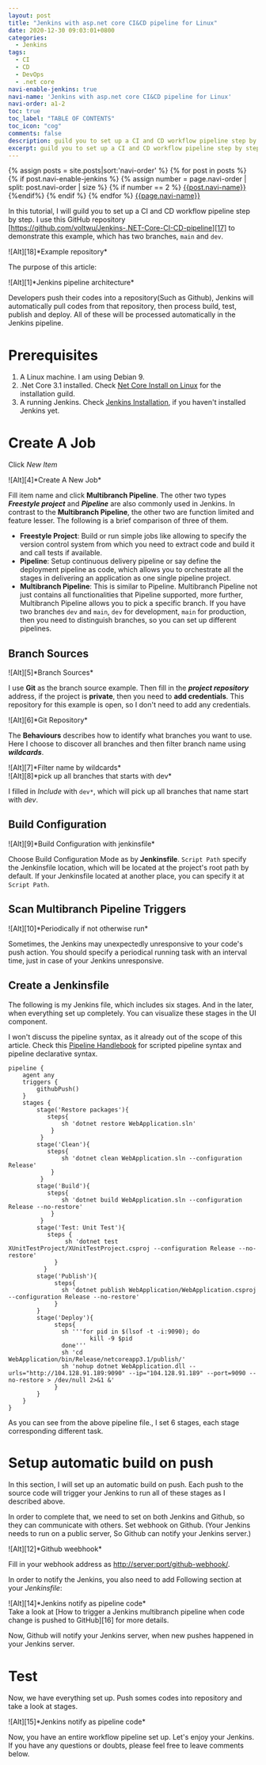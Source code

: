 ```yaml
---
layout: post
title: "Jenkins with asp.net core CI&CD pipeline for Linux"
date: 2020-12-30 09:03:01+0800
categories:
  - Jenkins
tags:
  - CI
  - CD
  - DevOps
  - .net core
navi-enable-jenkins: true
navi-name: 'Jenkins with asp.net core CI&CD pipeline for Linux'
navi-order: a1-2
toc: true
toc_label: "TABLE OF CONTENTS"
toc_icon: "cog"
comments: false
description: guild you to set up a CI and CD workflow pipeline step by step
excerpt: guild you to set up a CI and CD workflow pipeline step by step
---
```

<!--navigation bar-->
<div class='navi-link-container'>
  {% assign posts = site.posts|sort:'navi-order' %}
  {% for post in posts %}
    {% if post.navi-enable-jenkins %}
        {% assign number = page.navi-order | split: post.navi-order | size %}
        {% if number == 2 %}
            <a href="{{ site.baseurl }}{{ post.url }}" class='navi-link'>{{post.navi-name}}</a>
        {%endif%}
    {% endif %}
  {% endfor %}
<a class='navi-link' href="">{{page.navi-name}}</a>
</div>
<!--navigation bar-->

In this tutorial, I will guild you to set up a CI and CD workflow pipeline step by step. I use this GitHub repository [https://github.com/voltwu/Jenkins-.NET-Core-CI-CD-pipeline][17] to demonstrate this example, which has two branches, `main` and `dev`.

<div class="imgcenter" markdown="1">
![Alt][18]*Example repository*
</div>

The purpose of this article:
<div class="imgcenter" markdown="1">
![Alt][1]*Jenkins pipeline architecture*
</div>

Developers push their codes into a repository(Such as Github), Jenkins will automatically pull codes from that repository, then process build, test, publish and deploy. All of these will be processed automatically in the Jenkins pipeline.

# Prerequisites
1. A Linux machine. I am using Debian 9.
2. .Net Core 3.1 installed. Check [Net Core Install on Linux][3] for the installation guild.
3. A running Jenkins. Check [Jenkins Installation][2], if you haven't installed Jenkins yet. 

# Create A Job
Click *New Item*
<div class="imgcenter" markdown="1">
![Alt][4]*Create A New Job*
</div>

Fill item name and click **Multibranch Pipeline**. The other two types ***Freestyle project*** and ***Pipeline*** are also commonly used in Jenkins. In contrast to the **Multibranch Pipeline**, the other two are function limited and feature lesser. The following is a brief comparison of three of them.

* **Freestyle Project**: Build or run simple jobs like allowing to specify the version control system from which you need to extract code and build it and call tests if available.
* **Pipeline**: Setup continuous delivery pipeline or say define the deployment pipeline as code, which allows you to orchestrate all the stages in delivering an application as one single pipeline project.
* **Multibranch Pipeline**: This is similar to Pipeline. Multibranch Pipeline not just contains all functionalities that Pipeline supported, more further, Multibranch Pipeline allows you to pick a specific branch. If you have two branches `dev` and `main`, `dev` for development, `main` for production, then you need to distinguish branches, so you can set up different pipelines.

## Branch Sources

<div class="imgcenter" markdown="1">
![Alt][5]*Branch Sources*
</div>

I use **Git** as the branch source example. Then fill in the ***project repository*** address, if the project is **private**, then you need to **add credentials**. This repository for this example is open, so I don't need to add any credentials.
<div class="imgcenter" markdown="1">
![Alt][6]*Git Repository*
</div>

The **Behaviours** describes how to identify what branches you want to use. Here I choose to discover all branches and then filter branch name using ***wildcards***.
<div class="imgcenter" markdown="1">
![Alt][7]*Filter name by wildcards*
</div>

<div class="imgcenter" markdown="1">
![Alt][8]*pick up all branches that starts with dev*
</div>

I filled in *Include* with `dev*`, which will pick up all branches that name start with *dev*.

## Build Configuration

<div class="imgcenter" markdown="1">
![Alt][9]*Build Configuration with jenkinsfile*
</div>

Choose Build Configuration Mode as by **Jenkinsfile**. 	`Script Path` specify the Jenkinsfile location, which will be located at the project's root path by default. If your Jenkinsfile located at another place, you can specify it at `Script Path`.

## Scan Multibranch Pipeline Triggers

<div class="imgcenter" markdown="1">
![Alt][10]*Periodically if not otherwise run*
</div>

Sometimes, the Jenkins may unexpectedly unresponsive to your code's push action. You should specify a periodical running task with an interval time, just in case of your Jenkins unresponsive.

## Create a Jenkinsfile

The following is my Jenkins file, which includes six stages. And in the later, when everything set up completely. You can visualize these stages in the UI component.

I won't discuss the pipeline syntax, as it already out of the scope of this article. Check this [Pipeline Handlebook][11] for scripted pipeline syntax and pipeline declarative syntax.
```
pipeline {
    agent any
    triggers {
        githubPush()
    }
    stages {
        stage('Restore packages'){
           steps{
               sh 'dotnet restore WebApplication.sln'
            }
         }
        stage('Clean'){
           steps{
               sh 'dotnet clean WebApplication.sln --configuration Release'
            }
         }
        stage('Build'){
           steps{
               sh 'dotnet build WebApplication.sln --configuration Release --no-restore'
            }
         }
        stage('Test: Unit Test'){
           steps {
                sh 'dotnet test XUnitTestProject/XUnitTestProject.csproj --configuration Release --no-restore'
             }
          }
        stage('Publish'){
             steps{
               sh 'dotnet publish WebApplication/WebApplication.csproj --configuration Release --no-restore'
             }
        }
        stage('Deploy'){
             steps{
               sh '''for pid in $(lsof -t -i:9090); do
                       kill -9 $pid
               done'''
               sh 'cd WebApplication/bin/Release/netcoreapp3.1/publish/'
               sh 'nohup dotnet WebApplication.dll --urls="http://104.128.91.189:9090" --ip="104.128.91.189" --port=9090 --no-restore > /dev/null 2>&1 &'
             }
        }
    }
}
```
As you can see from the above pipeline file., I set 6 stages, each stage corresponding different task.

# Setup automatic build on push 

In this section, I will set up an automatic build on push. Each push to the source code will trigger your Jenkins to run all of these stages as I described above. 

In order to complete that, we need to set on both Jenkins and Github, so they can communicate with others. Set webhook on Github. (Your Jenkins needs to run on a public server, So Github can notify your Jenkins server.)
<div class="imgcenter" markdown="1">
![Alt][12]*Github weebhook*
</div>

Fill in your webhook address as [http://server:port/github-webhook/][13].

In order to notify the Jenkins, you also need to add Following section at your *Jenkinsfile*:
<div class="imgcenter" markdown="1">
![Alt][14]*Jenkins notify as pipeline code*
</div>
Take a look at [How to trigger a Jenkins multibranch pipeline when code change is pushed to GitHub][16] for more details.


Now, Github will notify your Jenkins server, when new pushes happened in your Jenkins server.

# Test
Now, we have everything set up. 
Push somes codes into repository and take a look at stages.
<div class="imgcenter" markdown="1">
![Alt][15]*Jenkins notify as pipeline code*
</div>

Now, you have an entire workflow pipeline set up. Let's enjoy your Jenkins. If you have any questions or doubts, please feel free to leave comments below.

[1]: /blog/public/img/2020-12-30-Jenkins-with-asp-net-core-CI-CD-pipeline-for-linux-a.png
[2]: /blog/jenkins/2020/12/27/jenkins-installation/
[3]: https://docs.microsoft.com/en-us/dotnet/core/install/linux
[4]: /blog/public/img/2020-12-30-Jenkins-with-asp-net-core-CI-CD-pipeline-for-linux-b.png
[5]: /blog/public/img/2020-12-30-Jenkins-with-asp-net-core-CI-CD-pipeline-for-linux-c.png
[6]: /blog/public/img/2020-12-30-Jenkins-with-asp-net-core-CI-CD-pipeline-for-linux-d.png
[7]: /blog/public/img/2020-12-30-Jenkins-with-asp-net-core-CI-CD-pipeline-for-linux-e.png
[8]: /blog/public/img/2020-12-30-Jenkins-with-asp-net-core-CI-CD-pipeline-for-linux-f.png
[9]: /blog/public/img/2020-12-30-Jenkins-with-asp-net-core-CI-CD-pipeline-for-linux-g.png
[10]: /blog/public/img/2020-12-30-Jenkins-with-asp-net-core-CI-CD-pipeline-for-linux-h.png
[11]: https://www.jenkins.io/doc/book/pipeline/
[12]: /blog/public/img/2020-12-30-Jenkins-with-asp-net-core-CI-CD-pipeline-for-linux-i.png
[13]: http://server:port/github-webhook/
[14]: /blog/public/img/2020-12-30-Jenkins-with-asp-net-core-CI-CD-pipeline-for-linux-j.png
[15]: /blog/public/img/2020-12-30-Jenkins-with-asp-net-core-CI-CD-pipeline-for-linux-k.png
[16]: https://stackoverflow.com/questions/42062481/how-to-trigger-a-jenkins-multibranch-pipeline-when-code-change-is-pushed-to-gith?noredirect=1&lq=1
[17]: https://github.com/voltwu/Jenkins-.NET-Core-CI-CD-pipeline/tree/dev
[18]: /blog/public/img/2020-12-30-Jenkins-with-asp-net-core-CI-CD-pipeline-for-linux-l.png
